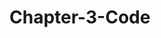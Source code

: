 # Chapter-3-Code

[//]: # (<div>)

[//]: # (  <img src="pics/fig1.jpg" width="800"/>)

[//]: # (  <div>&nbsp;</div>)

[//]: # ()
[//]: # (  <div>&nbsp;</div>)

[//]: # (</div>)